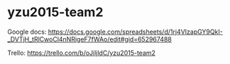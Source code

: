 # yzu2015-team2

Google docs:
https://docs.google.com/spreadsheets/d/1rj4VIzapGY9QkI-_DVTjH_tRlCwoCl4nNRigeF7fWAo/edit#gid=652967488

Trello: 
https://trello.com/b/oJiljldC/yzu2015-team2 


